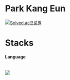 # Park Kang Eun

[![Solved.ac프로필](http://mazassumnida.wtf/api/v2/generate_badge?boj=kangeun3222)](https://solved.ac/kangeun3222)

# Stacks
<h4>Language</h4>
<br>
<img src="https://img.shields.io/badge/Python-3776AB?style=for-the-badge&logo=Python&logoColor=white">

